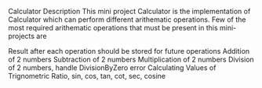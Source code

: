 Calculator
Description
This mini project Calculator is the implementation of Calculator which can perform different arithematic operations. Few of the most required arithematic operations that must be present in this mini-projects are

Result after each operation should be stored for future operations
Addition of 2 numbers
Subtraction of 2 numbers
Multiplication of 2 numbers
Division of 2 numbers, handle DivisionByZero error
Calculating Values of Trignometric Ratio, sin, cos, tan, cot, sec, cosine
